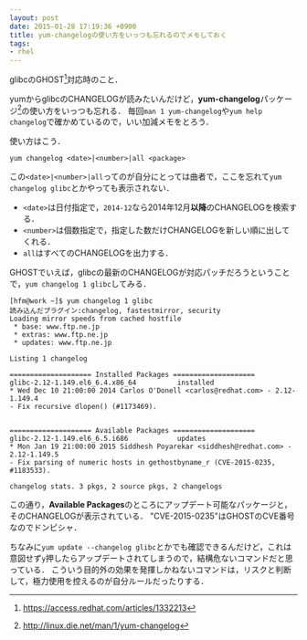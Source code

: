 ```yaml
---
layout: post
date: 2015-01-28 17:19:36 +0900
title: yum-changelogの使い方をいっつも忘れるのでメモしておく
tags:
- rhel
---
```

glibcのGHOST[^1]対応時のこと．

yumからglibcのCHANGELOGが読みたいんだけど，**yum-changelog**パッケージ[^2]の使い方をいっつも忘れる．
毎回`man 1 yum-changelog`や`yum help changelog`で確かめているので，いい加減メモをとろう．

使い方はこう．

```
yum changelog <date>|<number>|all <package>
```

この`<date>|<number>|all`ってのが自分にとっては曲者で，ここを忘れて`yum changelog glibc`とかやっても表示されない．

- `<date>`は日付指定で，`2014-12`なら2014年12月**以降**のCHANGELOGを検索する．
- `<number>`は個数指定で，指定した数だけCHANGELOGを新しい順に出してくれる．
- `all`はすべてのCHANGELOGを出力する．

GHOSTでいえば，glibcの最新のCHANGELOGが対応パッチだろうということで，`yum changelog 1 glibc`してみる．

```
[hfm@work ~]$ yum changelog 1 glibc
読み込んだプラグイン:changelog, fastestmirror, security
Loading mirror speeds from cached hostfile
 * base: www.ftp.ne.jp
 * extras: www.ftp.ne.jp
 * updates: www.ftp.ne.jp

Listing 1 changelog

==================== Installed Packages ====================
glibc-2.12-1.149.el6_6.4.x86_64          installed
* Wed Dec 10 21:00:00 2014 Carlos O'Donell <carlos@redhat.com> - 2.12-1.149.4
- Fix recursive dlopen() (#1173469).


==================== Available Packages ====================
glibc-2.12-1.149.el6_6.5.i686            updates
* Mon Jan 19 21:00:00 2015 Siddhesh Poyarekar <siddhesh@redhat.com> - 2.12-1.149.5
- Fix parsing of numeric hosts in gethostbyname_r (CVE-2015-0235, #1183533).

changelog stats. 3 pkgs, 2 source pkgs, 2 changelogs
```

この通り，**Available Packages**のところにアップデート可能なパッケージと，そのCHANGELOGが表示されている．
"CVE-2015-0235"はGHOSTのCVE番号なのでドンピシャ．

ちなみに`yum update --changelog glibc`とかでも確認できるんだけど，これは意図せず`y`押したらアップデートされてしまうので，結構危ないコマンドだと思っている．
こういう目的外の効果を発揮しかねないコマンドは，リスクと判断して，極力使用を控えるのが自分ルールだったりする．

[^1]: https://access.redhat.com/articles/1332213
[^2]: http://linux.die.net/man/1/yum-changelog
